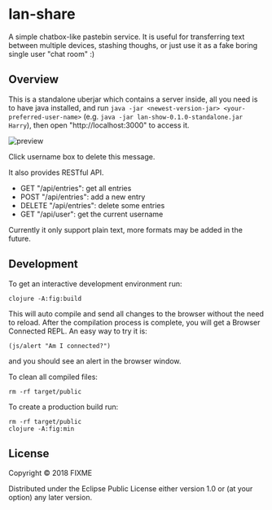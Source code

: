 # lan-share

A simple chatbox-like pastebin service.
It is useful for transferring text between multiple devices, stashing thoughs, or just use it as a fake boring single user "chat room" :)

## Overview

This is a standalone uberjar which contains a server inside, all you need is to have java installed, and run `java -jar <newest-version-jar> <your-preferred-user-name>` (e.g. `java -jar lan-show-0.1.0-standalone.jar Harry`), then open "http://localhost:3000" to access it.

![preview](2022-03-24-231047_1988x1889_scrot.png)

Click username box to delete this message.

It also provides RESTful API.
- GET "/api/entries": get all entries
- POST "/api/entries": add a new entry
- DELETE "/api/entries": delete some entries
- GET "/api/user": get the current username

Currently it only support plain text, more formats may be added in the future.

## Development

To get an interactive development environment run:

    clojure -A:fig:build

This will auto compile and send all changes to the browser without the
need to reload. After the compilation process is complete, you will
get a Browser Connected REPL. An easy way to try it is:

    (js/alert "Am I connected?")

and you should see an alert in the browser window.

To clean all compiled files:

    rm -rf target/public

To create a production build run:

	rm -rf target/public
	clojure -A:fig:min


## License

Copyright © 2018 FIXME

Distributed under the Eclipse Public License either version 1.0 or (at your option) any later version.
